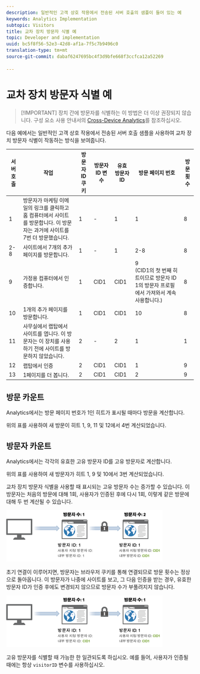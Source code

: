 ```yaml
---
description: 일반적인 고객 상호 작용에서 전송된 서버 호출의 샘플이 들어 있는 예
keywords: Analytics Implementation
subtopic: Visitors
title: 교차 장치 방문자 식별 예
topic: Developer and implementation
uuid: bc5f8f56-52e3-42d8-af1a-7f5c7b9496c0
translation-type: tm+mt
source-git-commit: dabaf6247695bc4f3d9bfe668f3ccfca12a52269

---
```



# 교차 장치 방문자 식별 예

>[!IMPORTANT] 장치 간에 방문자를 식별하는 이 방법은 더 이상 권장되지 않습니다. 구성 요소 사용 안내서의 [Cross-Device Analytics](/help/components/cda/cda-home.md)를 참조하십시오.

다음 예에서는 일반적인 고객 상호 작용에서 전송된 서버 호출 샘플을 사용하여 교차 장치 방문자 식별이 작동하는 방식을 보여줍니다.

| 서버 호출 | 작업 | 방문자 ID 쿠키 | 방문자 ID 변수 | 유효 방문자 ID | 방문 페이지 번호 | 방문 횟수 |
|--- |--- |--- |--- |--- |--- |--- |
| 1 | 방문자가 마케팅 이메일의 링크를 클릭하고 홈 컴퓨터에서 사이트를 방문합니다. 이 방문자는 과거에 사이트를 7번 더 방문했습니다. | 1 | - | 1 | 1 | 8 |
| 2-8 | 사이트에서 7개의 추가 페이지를 방문합니다. | 1 | - | 1 | 2-8 | 8 |
| 9 | 가정용 컴퓨터에서 인증합니다. | 1 | CID1 | CID1 | 9 <br>(CID1의 첫 번째 히트이므로 방문자 ID 1의 방문자 프로필에서 가져와서 계속 사용합니다.) | 8 |
| 10 | 1개의 추가 페이지를 방문합니다. | 1 | CID1 | CID1 | 10 | 8 |
| 11 | 사무실에서 랩탑에서 사이트를 엽니다. 이 방문자는 이 장치를 사용하기 전에 사이트를 방문하지 않았습니다. | 2 | - | 2 | 1 | 1 |
| 12 | 랩탑에서 인증 | 2 | CID1 | CID1 | 1 | 9 |
| 13 | 1페이지를 더 봅니다. | 2 | CID1 | CID1 | 2 | 9 |

## 방문 카운트

Analytics에서는 방문 페이지 번호가 1인 히트가 표시될 때마다 방문을 계산합니다.

위의 표를 사용하여 새 방문이 히트 1, 9, 11 및 12에서 4번 계산되었습니다.

## 방문자 카운트

Analytics에서는 각각의 유효한 고유 방문자 ID를 고유 방문자로 계산합니다.

위의 표를 사용하여 새 방문자가 히트 1, 9 및 10에서 3번 계산되었습니다.

교차 장치 방문자 식별을 사용할 때 표시되는 고유 방문자 수는 증가할 수 있습니다. 이 방문자는 처음의 방문에 대해 1회, 사용자가 인증된 후에 다시 1회, 이렇게 같은 방문에 대해 두 번 계산될 수 있습니다.

![](assets/visitors.png)

초기 연결이 이루어지면, 방문자는 브라우저 쿠키를 통해 연결되므로 방문 횟수는 정상으로 돌아옵니다. 이 방문자가 나중에 사이트를 보고, 그 다음 인증을 받는 경우, 유효한 방문자 ID가 인증 후에도 변경되지 않으므로 방문자 수가 부풀려지지 않습니다.

![](assets/visitors_2.png)

고유 방문자를 식별할 때 가능한 한 일관되도록 하십시오. 예를 들어, 사용자가 인증될 때에는 항상 `visitorID` 변수를 사용하십시오.
